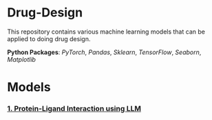 # Drug-Design

This repository contains various machine learning models that can be applied to doing drug design.

**Python Packages**: *PyTorch*, *Pandas*, *Sklearn*, *TensorFlow*, *Seaborn*, *Matplotlib*

# Models

### [1. Protein-Ligand Interaction using LLM](https://github.com/bzkarimi/ML-Projects/tree/main/water-quality)

